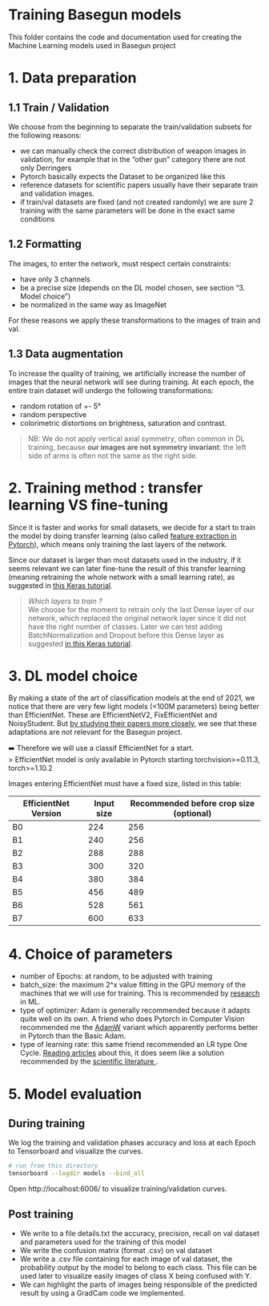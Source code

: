 # Training Basegun models

This folder contains the code and documentation used for creating the Machine Learning models used in Basegun project

# 1. Data preparation

## 1.1 Train / Validation

We choose from the beginning to separate the train/validation subsets for the following reasons:
- we can manually check the correct distribution of weapon images in validation, for example that in the “other gun” category there are not only Derringers
- Pytorch basically expects the Dataset to be organized like this
- reference datasets for scientific papers usually have their separate train and validation images.
- if train/val datasets are fixed (and not created randomly) we are sure 2 training with the same parameters will be done in the exact same conditions

## 1.2 Formatting

The images, to enter the network, must respect certain constraints:

- have only 3 channels
- be a precise size (depends on the DL model chosen, see section “3. Model choice”)
- be normalized in the same way as ImageNet

For these reasons we apply these transformations to the images of train and val.

## 1.3 Data augmentation

To increase the quality of training, we artificially increase the number of images that the neural network will see during training. At each epoch, the entire train dataset will undergo the following transformations:

- random rotation of +- 5°
- random perspective
- colorimetric distortions on brightness, saturation and contrast.

> NB: We do not apply vertical axial symmetry, often common in DL training, because **our images are not symmetry invariant**: the left side of arms is often not the same as the right side.

# 2. Training method : transfer learning VS fine-tuning

Since it is faster and works for small datasets, we decide for a start to train the model by doing transfer learning (also called [feature extraction in Pytorch](https://pytorch.org/tutorials/beginner/transfer_learning_tutorial.html#convnet-as-fixed-feature-extractor)), which means only training the last layers of the network.

Since our dataset is larger than most datasets used in the industry, if it seems relevant we can later fine-tune the result of this transfer learning (meaning retraining the whole network with a small learning rate), as suggested in [this Keras tutorial](https://keras.io/guides/transfer_learning/).

> *Which layers to train ?*  
> We choose for the moment to retrain only the last Dense layer of our network, which replaced the original network layer since it did not have the right number of classes. Later we can test adding BatchNormalization and Dropout before this Dense layer as suggested [in this Keras tutorial](https://www.tensorflow.org/tutorials/images/transfer_learning).

# 3. DL model choice

By making a state of the art of classification models at the end of 2021, we notice that there are very few light models (<100M parameters) being better than EfficientNet. These are EfficientNetV2, FixEfficientNet and NoisyStudent. But [by studying their papers more closely](https://www.notion.so/Recherches-Machine-Learning-395831933cae492b84e46282196da432), we see that these adaptations are not relevant for the Basegun project.

<aside>
➡️ Therefore we will use a classif EfficientNet for a start.
</aside>
> EfficientNet model is only available in Pytorch starting torchvision>=0.11.3, torch>=1.10.2

Images entering EfficientNet must have a fixed size, listed in this table:

| EfficientNet Version | Input size | Recommended before crop size (optional) |
| --- | --- | --- |
| B0 | 224 | 256 |
| B1 | 240 | 256 |
| B2 | 288 | 288 |
| B3 | 300 | 320 |
| B4 | 380 | 384 |
| B5 | 456 | 489 |
| B6 | 528 | 561 |
| B7 | 600 | 633 |

# 4. Choice of parameters

- number of Epochs: at random, to be adjusted with training
- batch_size: the maximum 2^x value fitting in the GPU memory of the machines that we will use for training. This is recommended by [research](https://arxiv.org/pdf/1506.01186.pdf) in ML.
- type of optimizer: Adam is generally recommended because it adapts quite well on its own. A friend who does Pytorch in Computer Vision recommended me the [AdamW](https://pytorch.org/docs/stable/generated/torch.optim.AdamW.html) variant which apparently performs better in Pytorch than the Basic Adam.
- type of learning rate: this same friend recommended an LR type One Cycle. [Reading articles](https://towardsdatascience.com/finding-good-learning-rate-and-the-one-cycle-policy-7159fe1db5d6) about this, it does seem like a solution recommended by the [scientific literature ](https://arxiv.org/pdf/1506.01186.pdf).

# 5. Model evaluation

## During training
We log the training and validation phases accuracy and loss at each Epoch to Tensorboard and visualize the curves.
```bash
# run from this directory
tensorboard --logdir models --bind_all
```
Open http://localhost:6006/ to visualize training/validation curves.

## Post training
* We write to a file details.txt the accuracy, precision, recall on val dataset and parameters used for the training of this model
* We write the confusion matrix (format .csv) on val dataset
* We write a .csv file containing for each image of val dataset, the probability output by the model to belong to each class. This file can be used later to visualize easily images of class X being confused with Y.
* We can highlight the parts of images being responsible of the predicted result by using a GradCam code we implemented.